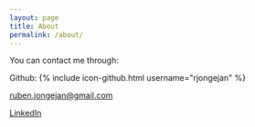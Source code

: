 ```yaml
---
layout: page
title: About
permalink: /about/
---
```

You can contact me through:  

Github: {% include icon-github.html username="rjongejan" %}

[ruben.jongejan@gmail.com](mailto:ruben.jongejan@gmail.com)

[LinkedIn](https://www.linkedin.com/in/rubenjjongejan)
